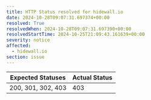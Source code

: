 ```yaml
---
title: HTTP Status resolved for hidewall.io
date: 2024-10-28T09:07:31.697374+00:00
resolved: True
resolvedWhen: 2024-10-28T09:07:31.697390+00:00
resolvedStartTime: 2024-10-25T21:09:43.161639+00:00
severity: notice
affected:
  - hidewall.io
section: issue
---
```


| Expected Statuses | Actual Status  |
|-------------------|----------------|
| 200, 301, 302, 403 | 403 |

